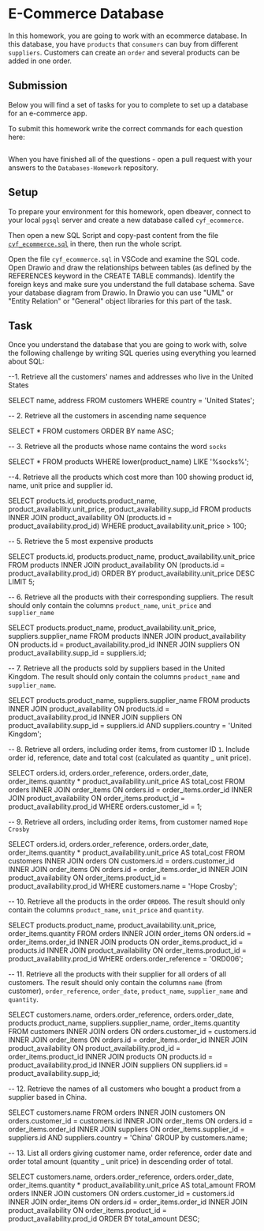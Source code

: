 # E-Commerce Database

In this homework, you are going to work with an ecommerce database. In this database, you have `products` that `consumers` can buy from different `suppliers`. Customers can create an `order` and several products can be added in one order.

## Submission

Below you will find a set of tasks for you to complete to set up a database for an e-commerce app.

To submit this homework write the correct commands for each question here:
```sql


```

When you have finished all of the questions - open a pull request with your answers to the `Databases-Homework` repository.

## Setup

To prepare your environment for this homework, open dbeaver, connect to your local `pgsql` server and create a new database called `cyf_ecommerce`.

Then open a new SQL Script and copy-past content from the file [`cyf_ecommerce.sql`](./cyf_ecommerce.sql) in there, then run the whole script.

Open the file `cyf_ecommerce.sql` in VSCode and examine the SQL code. Open Drawio and draw the relationships between tables (as defined by the REFERENCES keyword in the CREATE TABLE commands). Identify the foreign keys and make sure you understand the full database schema.
Save your database diagram from Drawio. In Drawio you can use "UML" or "Entity Relation" or "General" object libraries for this part of the task.

## Task

Once you understand the database that you are going to work with, solve the following challenge by writing SQL queries using everything you learned about SQL:

--1. Retrieve all the customers' names and addresses who live in the United States

SELECT name, address FROM customers WHERE country = 'United States';

-- 2. Retrieve all the customers in ascending name sequence

SELECT * FROM customers ORDER BY name ASC;

-- 3. Retrieve all the products whose name contains the word `socks`

SELECT * FROM products WHERE lower(product_name) LIKE '%socks%';

--4. Retrieve all the products which cost more than 100 showing product id, name, unit price and supplier id.

SELECT 
    products.id,
    products.product_name,
    product_availability.unit_price,
    product_availability.supp_id
FROM products
INNER JOIN product_availability
    ON (products.id = product_availability.prod_id)
WHERE product_availability.unit_price > 100;

-- 5. Retrieve the 5 most expensive products

SELECT 
    products.id,
    products.product_name,
    product_availability.unit_price
FROM products
INNER JOIN product_availability
    ON (products.id = product_availability.prod_id)
ORDER BY product_availability.unit_price DESC
LIMIT 5;

-- 6. Retrieve all the products with their corresponding suppliers. The result should only contain the columns `product_name`, `unit_price` and `supplier_name`

SELECT 
    products.product_name,
    product_availability.unit_price,
    suppliers.supplier_name
FROM products
INNER JOIN product_availability
    ON products.id = product_availability.prod_id
INNER JOIN suppliers
    ON product_availability.supp_id = suppliers.id;

-- 7. Retrieve all the products sold by suppliers based in the United Kingdom. The result should only contain the columns `product_name` and `supplier_name`.

SELECT 
    products.product_name,
    suppliers.supplier_name
FROM products
INNER JOIN product_availability
    ON products.id = product_availability.prod_id
INNER JOIN suppliers
    ON product_availability.supp_id = suppliers.id AND suppliers.country = 'United Kingdom';

-- 8. Retrieve all orders, including order items, from customer ID `1`. Include order id, reference, date and total cost (calculated as quantity \_ unit price).

SELECT 
    orders.id,
    orders.order_reference,
    orders.order_date,
    order_items.quantity * product_availability.unit_price AS total_cost
FROM orders
INNER JOIN order_items
    ON orders.id = order_items.order_id
INNER JOIN product_availability
    ON order_items.product_id = product_availability.prod_id
WHERE orders.customer_id = 1;

-- 9. Retrieve all orders, including order items, from customer named `Hope Crosby`

SELECT 
    orders.id,
    orders.order_reference,
    orders.order_date,
    order_items.quantity * product_availability.unit_price AS total_cost
FROM customers
INNER JOIN orders
    ON customers.id = orders.customer_id
INNER JOIN order_items
    ON orders.id = order_items.order_id
INNER JOIN product_availability
    ON order_items.product_id = product_availability.prod_id
WHERE customers.name = 'Hope Crosby';

-- 10. Retrieve all the products in the order `ORD006`. The result should only contain the columns `product_name`, `unit_price` and `quantity`.

SELECT 
    products.product_name,
    product_availability.unit_price,
    order_items.quantity
FROM orders
INNER JOIN order_items
    ON orders.id = order_items.order_id
INNER JOIN products
    ON order_items.product_id = products.id
INNER JOIN product_availability
    ON order_items.product_id = product_availability.prod_id
WHERE orders.order_reference = 'ORD006';

-- 11. Retrieve all the products with their supplier for all orders of all customers. The result should only contain the columns `name` (from customer), `order_reference`, `order_date`, `product_name`, `supplier_name` and `quantity`.

SELECT 
    customers.name,
     orders.order_reference,
      orders.order_date,
      products.product_name,
      suppliers.supplier_name,
      order_items.quantity
FROM customers
INNER JOIN orders
    ON orders.customer_id = customers.id
INNER JOIN order_items
    ON orders.id = order_items.order_id
INNER JOIN product_availability
    ON product_availability.prod_id = order_items.product_id
INNER JOIN products
    ON products.id = product_availability.prod_id
INNER JOIN suppliers
    ON suppliers.id = product_availability.supp_id;

-- 12. Retrieve the names of all customers who bought a product from a supplier based in China.

SELECT customers.name
FROM orders
INNER JOIN customers
    ON orders.customer_id = customers.id
INNER JOIN order_items
    ON orders.id = order_items.order_id
INNER JOIN suppliers
    ON order_items.supplier_id = suppliers.id AND suppliers.country = 'China'
GROUP by customers.name;

-- 13. List all orders giving customer name, order reference, order date and order total amount (quantity \_ unit price) in descending order of total.

SELECT 
    customers.name, orders.order_reference, orders.order_date, order_items.quantity * product_availability.unit_price AS total_amount
FROM orders
INNER JOIN customers
    ON orders.customer_id = customers.id
INNER JOIN order_items
    ON orders.id = order_items.order_id
INNER JOIN product_availability
    ON order_items.product_id = product_availability.prod_id
ORDER BY total_amount DESC;